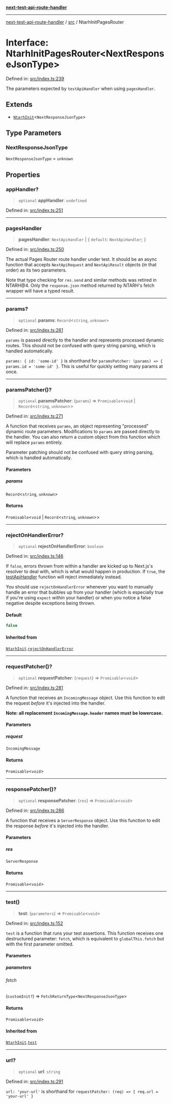 [**next-test-api-route-handler**](../../README.md)

***

[next-test-api-route-handler](../../README.md) / [src](../README.md) / NtarhInitPagesRouter

# Interface: NtarhInitPagesRouter\<NextResponseJsonType\>

Defined in: [src/index.ts:239](https://github.com/Xunnamius/next-test-api-route-handler/blob/2864e3a2c10a43eec470c473dcbdc6e9599cfee3/src/index.ts#L239)

The parameters expected by `testApiHandler` when using `pagesHandler`.

## Extends

- [`NtarhInit`](NtarhInit.md)\<`NextResponseJsonType`\>

## Type Parameters

### NextResponseJsonType

`NextResponseJsonType` = `unknown`

## Properties

### appHandler?

> `optional` **appHandler**: `undefined`

Defined in: [src/index.ts:251](https://github.com/Xunnamius/next-test-api-route-handler/blob/2864e3a2c10a43eec470c473dcbdc6e9599cfee3/src/index.ts#L251)

***

### pagesHandler

> **pagesHandler**: `NextApiHandler` \| \{ `default`: `NextApiHandler`; \}

Defined in: [src/index.ts:250](https://github.com/Xunnamius/next-test-api-route-handler/blob/2864e3a2c10a43eec470c473dcbdc6e9599cfee3/src/index.ts#L250)

The actual Pages Router route handler under test. It should be an async
function that accepts `NextApiRequest` and `NextApiResult` objects (in
that order) as its two parameters.

Note that type checking for `res.send` and similar methods was retired in
NTARH@4. Only the `response.json` method returned by NTARH's fetch wrapper
will have a typed result.

***

### params?

> `optional` **params**: `Record`\<`string`, `unknown`\>

Defined in: [src/index.ts:261](https://github.com/Xunnamius/next-test-api-route-handler/blob/2864e3a2c10a43eec470c473dcbdc6e9599cfee3/src/index.ts#L261)

`params` is passed directly to the handler and represents processed dynamic
routes. This should not be confused with query string parsing, which is
handled automatically.

`params: { id: 'some-id' }` is shorthand for `paramsPatcher: (params) => {
params.id = 'some-id' }`. This is useful for quickly setting many params at
once.

***

### paramsPatcher()?

> `optional` **paramsPatcher**: (`params`) => `Promisable`\<`void` \| `Record`\<`string`, `unknown`\>\>

Defined in: [src/index.ts:271](https://github.com/Xunnamius/next-test-api-route-handler/blob/2864e3a2c10a43eec470c473dcbdc6e9599cfee3/src/index.ts#L271)

A function that receives `params`, an object representing "processed"
dynamic route parameters. Modifications to `params` are passed directly to
the handler. You can also return a custom object from this function which
will replace `params` entirely.

Parameter patching should not be confused with query string parsing, which
is handled automatically.

#### Parameters

##### params

`Record`\<`string`, `unknown`\>

#### Returns

`Promisable`\<`void` \| `Record`\<`string`, `unknown`\>\>

***

### rejectOnHandlerError?

> `optional` **rejectOnHandlerError**: `boolean`

Defined in: [src/index.ts:146](https://github.com/Xunnamius/next-test-api-route-handler/blob/2864e3a2c10a43eec470c473dcbdc6e9599cfee3/src/index.ts#L146)

If `false`, errors thrown from within a handler are kicked up to Next.js's
resolver to deal with, which is what would happen in production. If `true`,
the [testApiHandler](../functions/testApiHandler.md) function will reject immediately instead.

You should use `rejectOnHandlerError` whenever you want to manually handle
an error that bubbles up from your handler (which is especially true if
you're using `expect` _within_ your handler) or when you notice a false
negative despite exceptions being thrown.

#### Default

```ts
false
```

#### Inherited from

[`NtarhInit`](NtarhInit.md).[`rejectOnHandlerError`](NtarhInit.md#rejectonhandlererror)

***

### requestPatcher()?

> `optional` **requestPatcher**: (`request`) => `Promisable`\<`void`\>

Defined in: [src/index.ts:281](https://github.com/Xunnamius/next-test-api-route-handler/blob/2864e3a2c10a43eec470c473dcbdc6e9599cfee3/src/index.ts#L281)

A function that receives an `IncomingMessage` object. Use this function
to edit the request _before_ it's injected into the handler.

**Note: all replacement `IncomingMessage.header` names must be
lowercase.**

#### Parameters

##### request

`IncomingMessage`

#### Returns

`Promisable`\<`void`\>

***

### responsePatcher()?

> `optional` **responsePatcher**: (`res`) => `Promisable`\<`void`\>

Defined in: [src/index.ts:286](https://github.com/Xunnamius/next-test-api-route-handler/blob/2864e3a2c10a43eec470c473dcbdc6e9599cfee3/src/index.ts#L286)

A function that receives a `ServerResponse` object. Use this function
to edit the response _before_ it's injected into the handler.

#### Parameters

##### res

`ServerResponse`

#### Returns

`Promisable`\<`void`\>

***

### test()

> **test**: (`parameters`) => `Promisable`\<`void`\>

Defined in: [src/index.ts:152](https://github.com/Xunnamius/next-test-api-route-handler/blob/2864e3a2c10a43eec470c473dcbdc6e9599cfee3/src/index.ts#L152)

`test` is a function that runs your test assertions. This function receives
one destructured parameter: `fetch`, which is equivalent to
`globalThis.fetch` but with the first parameter omitted.

#### Parameters

##### parameters

###### fetch

(`customInit?`) => `FetchReturnType`\<`NextResponseJsonType`\>

#### Returns

`Promisable`\<`void`\>

#### Inherited from

[`NtarhInit`](NtarhInit.md).[`test`](NtarhInit.md#test)

***

### url?

> `optional` **url**: `string`

Defined in: [src/index.ts:291](https://github.com/Xunnamius/next-test-api-route-handler/blob/2864e3a2c10a43eec470c473dcbdc6e9599cfee3/src/index.ts#L291)

`url: 'your-url'` is shorthand for `requestPatcher: (req) => { req.url =
'your-url' }`
